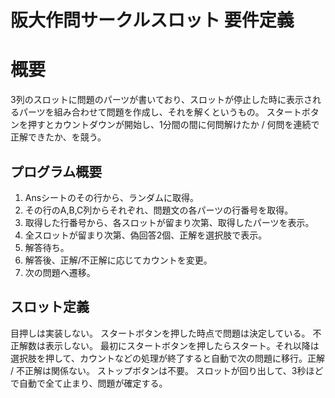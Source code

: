 # 阪大作問サークルスロット 要件定義

# 概要

3列のスロットに問題のパーツが書いており、スロットが停止した時に表示されるパーツを組み合わせて問題を作成し、それを解くというもの。
スタートボタンを押すとカウントダウンが開始し、1分間の間に何問解けたか / 何問を連続で正解できたか、を競う。

## プログラム概要

1. Ansシートのその行から、ランダムに取得。
2. その行のA,B,C列からそれぞれ、問題文の各パーツの行番号を取得。
3. 取得した行番号から、各スロットが留まり次第、取得したパーツを表示。
4. 全スロットが留まり次第、偽回答2個、正解を選択肢で表示。
5. 解答待ち。
6. 解答後、正解/不正解に応じてカウントを変更。
7. 次の問題へ遷移。

## スロット定義

目押しは実装しない。
スタートボタンを押した時点で問題は決定している。
不正解数は表示しない。
最初にスタートボタンを押したらスタート。それ以降は選択肢を押して、カウントなどの処理が終了すると自動で次の問題に移行。正解 / 不正解は関係ない。
ストップボタンは不要。
スロットが回り出して、3秒ほどで自動で全て止まり、問題が確定する。
